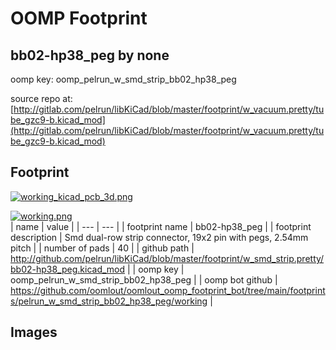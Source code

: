 # OOMP Footprint  
## bb02-hp38_peg  by none  
  
oomp key: oomp_pelrun_w_smd_strip_bb02_hp38_peg  
  
source repo at: [http://gitlab.com/pelrun/libKiCad/blob/master/footprint/w_vacuum.pretty/tube_gzc9-b.kicad_mod](http://gitlab.com/pelrun/libKiCad/blob/master/footprint/w_vacuum.pretty/tube_gzc9-b.kicad_mod)  
## Footprint  
  
[![working_kicad_pcb_3d.png](working_kicad_pcb_3d_600.png)](working_kicad_pcb_3d.png)  
  
[![working.png](working_600.png)](working.png)  
| name | value | 
| --- | --- | 
| footprint name | bb02-hp38_peg | 
| footprint description | Smd dual-row strip connector, 19x2 pin with pegs, 2.54mm pitch | 
| number of pads | 40 | 
| github path | http://github.com/pelrun/libKiCad/blob/master/footprint/w_smd_strip.pretty/bb02-hp38_peg.kicad_mod | 
| oomp key | oomp_pelrun_w_smd_strip_bb02_hp38_peg | 
| oomp bot github | https://github.com/oomlout/oomlout_oomp_footprint_bot/tree/main/footprints/pelrun_w_smd_strip_bb02_hp38_peg/working | 
## Images  
